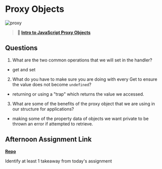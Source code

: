 # Proxy Objects

![proxy](https://bcw.blob.core.windows.net/public/img/journals/5120113092091727)

> **📖 [Intro to JavaScript Proxy Objects](https://codeworksacademy.com/fs-student-guide/resources/wk3/03-Proxies)**

## Questions

1. What are the two common operations that we will set in the handler?

- get and set

2. What do you have to make sure you are doing with every Get to ensure the value does not become `undefined`?

- returning or using a "trap" which returns the value we accessed.

3. What are some of the benefits of the proxy object that we are using in our structure for applications?

- making some of the property data of objects we want private to be thrown an error if attempted to retrieve.

## Afternoon Assignment Link

**[Repo](https://github.com/TungLe0319/<ASSIGNMENT_REPO>)**

Identify at least 1 takeaway from today's assignment
